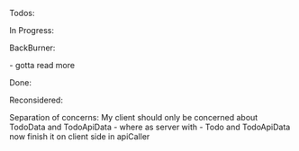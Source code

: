 Todos:

<!--TODO: Add gracefull error handling for validation fails -->

<!--TODO: Maybe optimize search to not run filter on items on both display and tabs - but we are using .some() so we might be good -->
<!--TODO: Look at filtering once again -->

In Progress:

<!--TODO: TodoItem: Handle multiple lines -->
<!--TODO: Add to multiline TodoItem content a handle to add single line -->

BackBurner:

<!--TODO: Use Rem --> - gotta read more
<!--TODO: Rewrite stories -->
<!--TODO: Implement multiple TodoDisplays -->
<!--TODO: Work on scalability more -->
<!--TODO: Export styles in some way -->

Done:

<!--TODO: Make status change background on hover-->
<!--TODO: Add checks on the server for TodoConstr -->
<!--TODO: Add checking to api for TodoItemsData and TodoTabsData -->
<!--TODO: Fix dragging when using search
    Problem: svelte-dnd-action uses rendered items
-->

Reconsidered:

<!--TODO: Make server treat newline as one char, bind to innerHTML some let and then use $: to update the title with parsing -->

Separation of concerns: My client should only be concerned about TodoData and TodoApiData - where as server with - Todo and TodoApiData
now finish it on client side in apiCaller
